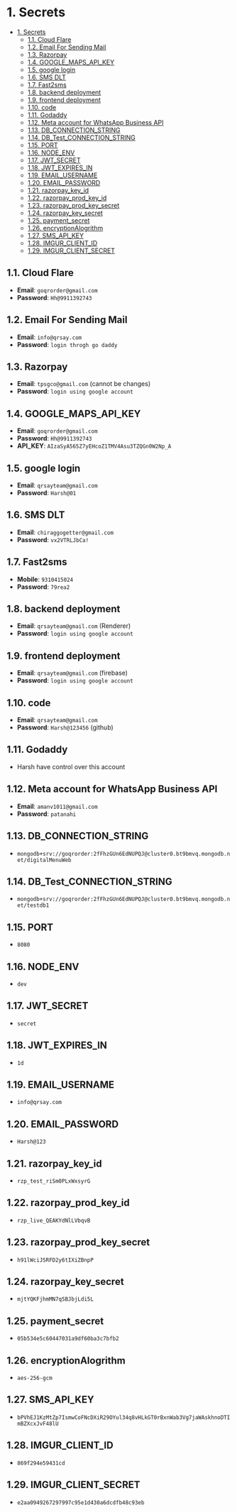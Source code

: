 # 1. Secrets

- [1. Secrets](#1-secrets)
  - [1.1. Cloud Flare](#11-cloud-flare)
  - [1.2. Email For Sending Mail](#12-email-for-sending-mail)
  - [1.3. Razorpay](#13-razorpay)
  - [1.4. GOOGLE\_MAPS\_API\_KEY](#14-google_maps_api_key)
  - [1.5. google login](#15-google-login)
  - [1.6. SMS DLT](#16-sms-dlt)
  - [1.7. Fast2sms](#17-fast2sms)
  - [1.8. backend deployment](#18-backend-deployment)
  - [1.9. frontend deployment](#19-frontend-deployment)
  - [1.10. code](#110-code)
  - [1.11. Godaddy](#111-godaddy)
  - [1.12. Meta account for WhatsApp Business API](#112-meta-account-for-whatsapp-business-api)
  - [1.13. DB\_CONNECTION\_STRING](#113-db_connection_string)
  - [1.14. DB\_Test\_CONNECTION\_STRING](#114-db_test_connection_string)
  - [1.15. PORT](#115-port)
  - [1.16. NODE\_ENV](#116-node_env)
  - [1.17. JWT\_SECRET](#117-jwt_secret)
  - [1.18. JWT\_EXPIRES\_IN](#118-jwt_expires_in)
  - [1.19. EMAIL\_USERNAME](#119-email_username)
  - [1.20. EMAIL\_PASSWORD](#120-email_password)
  - [1.21. razorpay\_key\_id](#121-razorpay_key_id)
  - [1.22. razorpay\_prod\_key\_id](#122-razorpay_prod_key_id)
  - [1.23. razorpay\_prod\_key\_secret](#123-razorpay_prod_key_secret)
  - [1.24. razorpay\_key\_secret](#124-razorpay_key_secret)
  - [1.25. payment\_secret](#125-payment_secret)
  - [1.26. encryptionAlogrithm](#126-encryptionalogrithm)
  - [1.27. SMS\_API\_KEY](#127-sms_api_key)
  - [1.28. IMGUR\_CLIENT\_ID](#128-imgur_client_id)
  - [1.29. IMGUR\_CLIENT\_SECRET](#129-imgur_client_secret)

## 1.1. Cloud Flare

- **Email**: `goqrorder@gmail.com`
- **Password**: `Hh@9911392743`

## 1.2. Email For Sending Mail

- **Email**: `info@qrsay.com`
- **Password**: `login throgh go daddy`

## 1.3. Razorpay

- **Email**: `tpsgco@gmail.com` (cannot be changes)
- **Password**: `login using google account`

## 1.4. GOOGLE_MAPS_API_KEY

- **Email**: `goqrorder@gmail.com`
- **Password**: `Hh@9911392743`
- **API_KEY**: `AIzaSyA565Z7yEHcoZ1TMV4Asu3TZQGn0W2Np_A`

## 1.5. google login

- **Email**: `qrsayteam@gmail.com`
- **Password**: `Harsh@01`

## 1.6. SMS DLT

- **Email**: `chiraggogetter@gmail.com`
- **Password**: `vx2VTRLJbCa!`

## 1.7. Fast2sms

- **Mobile**: `9310415024`
- **Password**: `79rea2`

## 1.8. backend deployment

- **Email**: `qrsayteam@gmail.com` (Renderer)
- **Password**: `login using google account`

## 1.9. frontend deployment

- **Email**: `qrsayteam@gmail.com` (firebase)
- **Password**: `login using google account`

## 1.10. code

- **Email**: `qrsayteam@gmail.com`
- **Password**: `Harsh@123456` (github)

## 1.11. Godaddy

- Harsh have control over this account

## 1.12. Meta account for WhatsApp Business API

- **Email**: `amanv1011@gmail.com`
- **Password**: `patanahi`

## 1.13. DB_CONNECTION_STRING

- `mongodb+srv://goqrorder:2fFhzGUn6EdNUPQJ@cluster0.bt9bmvq.mongodb.net/digitalMenuWeb`

## 1.14. DB_Test_CONNECTION_STRING

- `mongodb+srv://goqrorder:2fFhzGUn6EdNUPQJ@cluster0.bt9bmvq.mongodb.net/testdb1`

## 1.15. PORT

- `8080`

## 1.16. NODE_ENV

- `dev`

## 1.17. JWT_SECRET

- `secret`

## 1.18. JWT_EXPIRES_IN

- `1d`

## 1.19. EMAIL_USERNAME

- `info@qrsay.com`

## 1.20. EMAIL_PASSWORD

- `Harsh@123`

## 1.21. razorpay_key_id

- `rzp_test_riSm0PLxWxsyrG`

## 1.22. razorpay_prod_key_id

- `rzp_live_QEAKYdNlLVbqvB`

## 1.23. razorpay_prod_key_secret

- `h91lWciJSRFD2y6tIXiZBnpP`

## 1.24. razorpay_key_secret

- `mjtYQKFjhmMN7qSBJbjLdi5L`

## 1.25. payment_secret

- `05b534e5c60447031a9df60ba3c7bfb2`

## 1.26. encryptionAlogrithm

- `aes-256-gcm`

## 1.27. SMS_API_KEY

- `bPVhEJ1KzMtZp7IsmwCoFNcDXiR29OYul34q8vHLkGT0rBxnWab3Vg7jaWAskhnoDTImBZXcxJvF48lU`

## 1.28. IMGUR_CLIENT_ID

- `869f294e59431cd`

## 1.29. IMGUR_CLIENT_SECRET

- `e2aa0949267297997c95e1d430a6dcdfb48c93eb`
